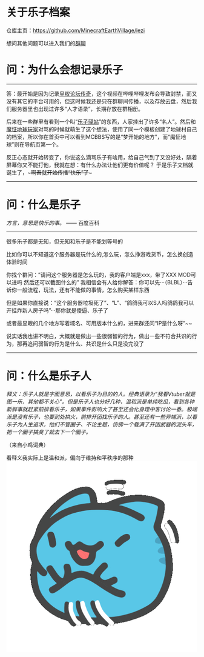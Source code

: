 # 关于乐子档案

仓库主页：https://github.com/MinecraftEarthVillage/lezi

想问其他问题可以进入我们的[群聊](https://map.earthvillage.top/qqun.html "戳我")

# 问：为什么会想记录乐子
***
答：最开始是因为记录[皇权论坛传奇](https://map.earthvillage.top/MCBBS.mp4)，这个视频在哔哩哔哩发布会导致封禁，而又没有其它的平台可用的，但这时候我还是只在群聊间传播，以及存放云盘，然后我们服务器里也出现过许多“人才语录”，长期存放在群相册。

后来在一些群里有看到一个叫“[乐子驿站](https://lezi.yizhan.wiki)”的东西，人家挂出了许多“名人”。然后和[魔怔地球玩家](http://lezi.earthvillage.top/article/earth)对骂的时候就萌生了这个想法，使用了同一个模板创建了地球村自己的档案，所以你在首页中可以看到MCBBS写的是“梦开始的地方”，而“魔怔地球”则在导航页第一个。

反正心态就开始转变了，你说这么滴骂乐子有啥用，给自己气到了又没好处，隔着屏幕你又不能打他，我就在想：有什么办法让他们更有价值呢？ 于是乐子文档就诞生了，~~~啊吾就开始传播“快乐”了~~~
***
# 问：什么是乐子

*方言，意思是快乐的事。*     —— 百度百科
***
很多乐子都是无知，但无知和乐子是不能划等号的

比如你可以不知道这个服务器是玩什么的,怎么玩，怎么挣游戏货币，怎么换创造体验时间

你找个群问：”请问这个服务器是怎么玩的，我的客户端是xxx，带了XXX MOD可以进吗 然后还可以截图什么的” 我相信会有人给你解答：你可以先···（BLBL）···告诉你一般流程，玩法，还有不能做的事情，怎么购买某样东西

但是如果你直接说：“这个服务器垃圾死了”、“L”、“鸽鸽我可以S人吗鸽鸽我可以开挂炸新人房子吗”···那你就是傻逼、乐子了

或者最显眼的几个地方写着域名、可用版本什么的，进来群还问“IP是什么呀”~~

说实话我也讲不明白，大概就是做出一些很弱智的行为，做出一些不符合共识的行为，那再追问弱智的行为是什么、共识是什么只是没完没了
***
# 问：什么是乐子人

*释义：乐子人就是字面意思，以看乐子为目的的人。经典语录为“我看Vtuber就是图一乐，其他都不关心”。但是乐子人也分好几种，温和派是单纯吃瓜，看到各种新鲜事就赶紧前排看乐子，如果事件影响大了甚至还会化身理中客讨论一番。极端派是没有乐子，也要到处拱火，前排开团找乐子的人。甚至还有一些异端派，以看乐子为人生追求，他们不管圈子、不论主题，仿佛一个载满了开团武器的泥头车，把一个圈子搞臭了就去下一个圈子。*

（来自小鸡词典）

看释义我实际上是温和派，偏向于维持和平秩序的那种![滚动](/icons/猫猫虫滚动.gif)
